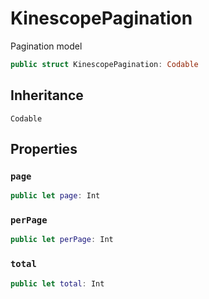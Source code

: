 # KinescopePagination

Pagination model

``` swift
public struct KinescopePagination: Codable 
```

## Inheritance

`Codable`

## Properties

### `page`

``` swift
public let page: Int
```

### `perPage`

``` swift
public let perPage: Int
```

### `total`

``` swift
public let total: Int
```
